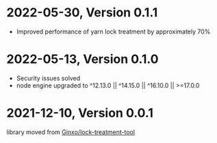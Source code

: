 # 2022-05-30, Version 0.1.1

- Improved performance of yarn lock treatment by approximately 70% 

# 2022-05-13, Version 0.1.0

- Security issues solved
- node engine upgraded to ^12.13.0 || ^14.15.0 || ^16.10.0 || >=17.0.0

# 2021-12-10, Version 0.0.1

library moved from [Ginxo/lock-treatment-tool](https://github.com/Ginxo/lock-treatment-tool)
